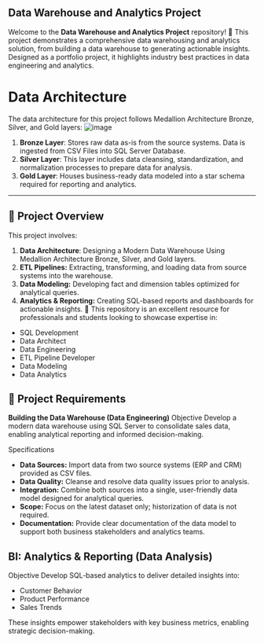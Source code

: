 ## Data Warehouse and Analytics Project

Welcome to the **Data Warehouse and Analytics Project** repository! 🚀
This project demonstrates a comprehensive data warehousing and analytics solution, from building a data warehouse to generating actionable insights. Designed as a portfolio project, it highlights industry best practices in data engineering and analytics.

# Data Architecture
The data architecture for this project follows Medallion Architecture Bronze, Silver, and Gold layers:
![image](https://github.com/user-attachments/assets/bdcec433-33b2-4b8c-b25e-de9c5b23ff64)

1. **Bronze Layer**: Stores raw data as-is from the source systems. Data is ingested from CSV Files into SQL Server Database.
2. **Silver Layer**: This layer includes data cleansing, standardization, and normalization processes to prepare data for analysis.
3. **Gold Layer**: Houses business-ready data modeled into a star schema required for reporting and analytics.

---

## 📖 Project Overview
This project involves:

1. **Data Architecture**: Designing a Modern Data Warehouse Using Medallion Architecture Bronze, Silver, and Gold layers.
2. **ETL Pipelines:** Extracting, transforming, and loading data from source systems into the warehouse.
3. **Data Modeling:** Developing fact and dimension tables optimized for analytical queries.
4. **Analytics & Reporting:** Creating SQL-based reports and dashboards for actionable insights.
🎯 This repository is an excellent resource for professionals and students looking to showcase expertise in:

- SQL Development
-  Data Architect
-  Data Engineering
-  ETL Pipeline Developer
-  Data Modeling
-  Data Analytics

## 🚀 Project Requirements
**Building the Data Warehouse (Data Engineering)**
Objective
Develop a modern data warehouse using SQL Server to consolidate sales data, enabling analytical reporting and informed decision-making.

Specifications
- **Data Sources:** Import data from two source systems (ERP and CRM) provided as CSV files.
- **Data Quality:** Cleanse and resolve data quality issues prior to analysis.
- **Integration:** Combine both sources into a single, user-friendly data model designed for analytical queries.
- **Scope:** Focus on the latest dataset only; historization of data is not required.
- **Documentation:** Provide clear documentation of the data model to support both business stakeholders and analytics teams.

## BI: Analytics & Reporting (Data Analysis)
Objective
Develop SQL-based analytics to deliver detailed insights into:

- Customer Behavior
- Product Performance
- Sales Trends
  
These insights empower stakeholders with key business metrics, enabling strategic decision-making.


